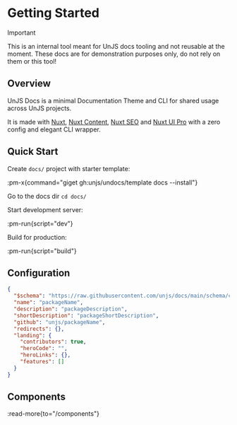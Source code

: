 # Getting Started

> [!IMPORTANT]
> This is an internal tool meant for UnJS docs tooling and not reusable at the moment.
> These docs are for demonstration purposes only, do not rely on them or this tool!

## Overview

UnJS Docs is a minimal Documentation Theme and CLI for shared usage across UnJS projects.

It is made with [Nuxt](https://nuxt.com/), [Nuxt Content](https://content.nuxt.com), [Nuxt SEO](https://nuxtseo.com) and [Nuxt UI Pro](https://ui.nuxt.com/pro) with a zero config and elegant CLI wrapper.

## Quick Start

Create `docs/` project with starter template:

:pm-x{command="giget gh:unjs/undocs/template docs --install"}

Go to the docs dir `cd docs/`

Start development server:

:pm-run{script="dev"}

Build for production:

:pm-run{script="build"}

## Configuration

```json [docs.json]
{
  "$schema": "https://raw.githubusercontent.com/unjs/docs/main/schema/config.json",
  "name": "packageName",
  "description": "packageDescription",
  "shortDescription": "packageShortDescription",
  "github": "unjs/packageName",
  "redirects": {},
  "landing": {
    "contributors": true,
    "heroCode": "",
    "heroLinks": {},
    "features": []
  }
}
```

## Components

:read-more{to="/components"}

<!-- automd:with-automd -->

<!-- /automd -->

